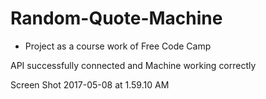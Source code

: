 # Random-Quote-Machine
- Project as a course work of Free Code Camp

API successfully connected and Machine working correctly

Screen Shot 2017-05-08 at 1.59.10 AM
